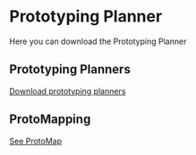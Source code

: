 # Prototyping Planner

Here you can download the Prototyping Planner

## Prototyping Planners

<a href="prototypingplanner.github.io/pp.html">Download prototyping planners</a>

## ProtoMapping

<a href="prototypingplanner.github.io/protomapping.html">See ProtoMap</a>
